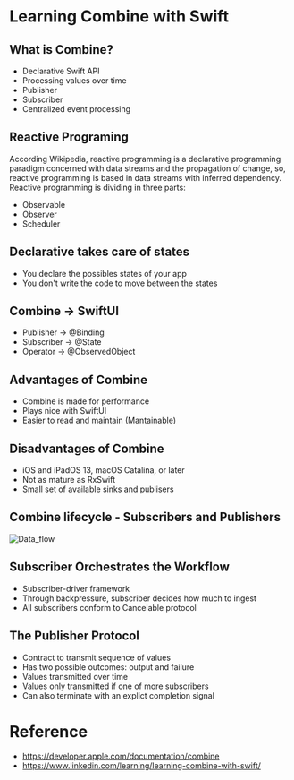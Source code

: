 # Learning Combine with Swift

## What is Combine?

* Declarative Swift API 
* Processing values over time
* Publisher
* Subscriber
* Centralized event processing

## Reactive Programing

According Wikipedia, reactive programming is a declarative programming paradigm concerned with data streams and the propagation of change, so, reactive programming is based in data streams with inferred dependency. Reactive programming is dividing in three parts:

* Observable
* Observer
* Scheduler

## Declarative takes care of states

* You declare the possibles states of your app
* You don't write the code to move between the states

## Combine -> SwiftUI

* Publisher -> @Binding
* Subscriber -> @State
* Operator -> @ObservedObject

## Advantages of Combine

* Combine is made for performance
* Plays nice with SwiftUI
* Easier to read and maintain (Mantainable)

## Disadvantages of Combine

* iOS and iPadOS 13, macOS Catalina, or later
* Not as mature as RxSwift
* Small set of available sinks and publisers

## Combine lifecycle - Subscribers and Publishers

![Data_flow](https://user-images.githubusercontent.com/20096045/201734042-a1876273-508d-4b4c-8b41-5aeb444db093.png)

## Subscriber Orchestrates the Workflow

* Subscriber-driver framework
* Through backpressure, subscriber decides how much to ingest
* All subscribers conform to Cancelable protocol

## The Publisher Protocol

* Contract to transmit sequence of values
* Has two possible outcomes: output and failure
* Values transmitted over time
* Values only transmitted if one of more subscribers
* Can also terminate with an explict completion signal


# Reference

* https://developer.apple.com/documentation/combine
* https://www.linkedin.com/learning/learning-combine-with-swift/



